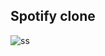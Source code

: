## Spotify clone 
![ss]([https://github.com/moanfs/Spotify-Clone/blob/main/src/assets/img/ss.png](https://github.com/moanfs/Spotify-Clone/blob/main/src/assets/img/ssbaru.png))
